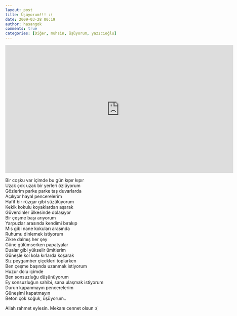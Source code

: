 ```yaml
---
layout: post
title: Üşüyorum!!! :(
date: 2009-03-28 00:19
author: hasangok
comments: true
categories: [Diğer, muhsin, üşüyorum, yazıcıoğlu]
---
```

<iframe width="720" height="405" src="https://www.youtube.com/embed/mJypRxE933c" frameborder="0" allowfullscreen></iframe>

Bir coşku var içimde bu gün kıpır kıpır  
Uzak çok uzak bir yerleri özlüyorum  
Gözlerim parke parke taş duvarlarda  
Açılıyor hayal pencerelerim  
Hafif bir rüzgar gibi süzülüyorum  
Kekik kokulu koyaklardan aşarak  
Güvercinler ülkesinde dolaşıyor  
Bir çeşme başı arıyorum  
Yarpuzlar arasında kendimi bırakıp  
Mis gibi nane kokuları arasında  
Ruhumu dinlemek istiyorum  
Zikre dalmış her şey  
Güne gülümserken papatyalar  
Dualar gibi yükselir ümitlerim  
Güneşle kol kola kırlarda koşarak  
Siz peygamber çiçekleri toplarken  
Ben çeşme başında uzanmak istiyorum  
Huzur dolu içimde  
Ben sonsuzluğu düşünüyorum  
Ey sonsuzluğun sahibi, sana ulaşmak istiyorum  
Durun kapanmayın pencerelerim  
Güneşimi kapatmayın  
Beton çok soğuk, üşüyorum..  

Allah rahmet eylesin. Mekanı cennet olsun :(
